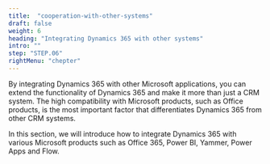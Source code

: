 ```yaml
---
title:  "cooperation-with-other-systems"
draft: false
weight: 6
heading: "Integrating Dynamics 365 with other systems"
intro: ""
step: "STEP.06"
rightMenu: "chepter"
---
```


<!-- Intro -->
By integrating Dynamics 365 with other Microsoft applications, you can extend the functionality of Dynamics 365 and make it more than just a CRM system. The high compatibility with Microsoft products, such as Office products, is the most important factor that differentiates Dynamics 365 from other CRM systems.

In this section, we will introduce how to integrate Dynamics 365 with various Microsoft products such as Office 365, Power BI, Yammer, Power Apps and Flow.